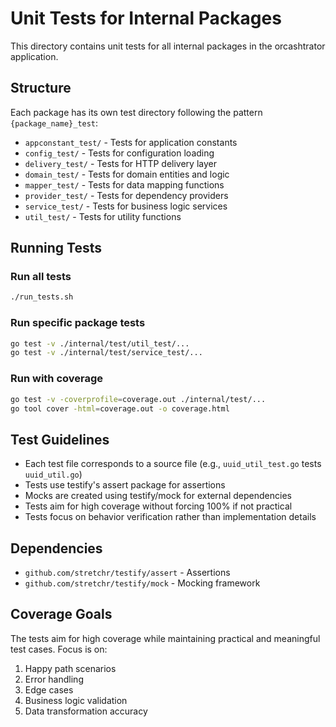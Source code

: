 # Unit Tests for Internal Packages

This directory contains unit tests for all internal packages in the orcashtrator application.

## Structure

Each package has its own test directory following the pattern `{package_name}_test`:

- `appconstant_test/` - Tests for application constants
- `config_test/` - Tests for configuration loading
- `delivery_test/` - Tests for HTTP delivery layer
- `domain_test/` - Tests for domain entities and logic
- `mapper_test/` - Tests for data mapping functions
- `provider_test/` - Tests for dependency providers
- `service_test/` - Tests for business logic services
- `util_test/` - Tests for utility functions

## Running Tests

### Run all tests
```bash
./run_tests.sh
```

### Run specific package tests
```bash
go test -v ./internal/test/util_test/...
go test -v ./internal/test/service_test/...
```

### Run with coverage
```bash
go test -v -coverprofile=coverage.out ./internal/test/...
go tool cover -html=coverage.out -o coverage.html
```

## Test Guidelines

- Each test file corresponds to a source file (e.g., `uuid_util_test.go` tests `uuid_util.go`)
- Tests use testify's assert package for assertions
- Mocks are created using testify/mock for external dependencies
- Tests aim for high coverage without forcing 100% if not practical
- Tests focus on behavior verification rather than implementation details

## Dependencies

- `github.com/stretchr/testify/assert` - Assertions
- `github.com/stretchr/testify/mock` - Mocking framework

## Coverage Goals

The tests aim for high coverage while maintaining practical and meaningful test cases. Focus is on:

1. Happy path scenarios
2. Error handling
3. Edge cases
4. Business logic validation
5. Data transformation accuracy
